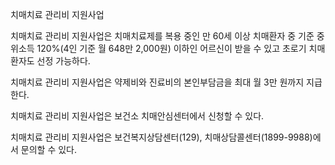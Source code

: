 치매치료 관리비 지원사업


치매치료 관리비 지원사업은 치매치료제를 복용 중인 만 60세 이상 치매환자 중 기준 중위소득 120%(4인 기준 월 648만 2,000원) 이하인 어르신이 받을 수 있고 초로기 치매환자도 선정 가능하다.


치매치료 관리비 지원사업은 약제비와 진료비의 본인부담금을 최대 월 3만 원까지 지급한다.


치매치료 관리비 지원사업은 보건소 치매안심센터에서 신청할 수 있다.


치매치료 관리비 지원사업은 보건복지상담센터(129), 치매상담콜센터(1899-9988)에서 문의할 수 있다.